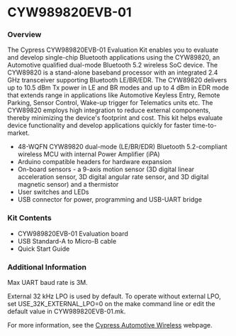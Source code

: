 # CYW989820EVB-01

### Overview

The Cypress CYW989820EVB-01 Evaluation Kit enables you to evaluate and develop single-chip Bluetooth applications using the CYW89820, an Automotive qualified dual-mode Bluetooth 5.2 wireless SoC device. The CYW89820 is a stand-alone baseband processor with an integrated 2.4 GHz transceiver supporting Bluetooth LE/BR/EDR. The CYW89820 delivers up to 10.5 dBm Tx power in LE and BR modes and up to 4 dBm in EDR mode that extends range in applications like Automotive Keyless Entry, Remote Parking, Sensor Control, Wake-up trigger for Telematics units etc. The CYW89820 employs high integration to reduce external components, thereby minimizing the device's footprint and cost. This kit helps evaluate device functionality and develop applications quickly for faster time-to-market.

* 48-WQFN CYW89820 dual-mode (LE/BR/EDR) Bluetooth 5.2-compliant wireless MCU with internal Power Amplifier (iPA)
* Arduino compatible headers for hardware expansion
* On-board sensors - a 9-axis motion sensor (3D digital linear acceleration sensor, 3D digital angular rate sensor, and 3D digital magnetic sensor) and a thermistor
* User switches and LEDs
* USB connector for power, programming and USB-UART bridge

### Kit Contents

* CYW989820EVB-01 Evaluation board
* USB Standard-A to Micro-B cable
* Quick Start Guide

### Additional Information
Max UART baud rate is 3M.

External 32 kHz LPO is used by default. To operate without external LPO, set USE\_32K\_EXTERNAL\_LPO=0 on the make command line or edit the default value in CYW989820EVB-01.mk.

For more information, see the [Cypress Automotive Wireless](https://www.cypress.com/products/automotive-wireless) webpage.

